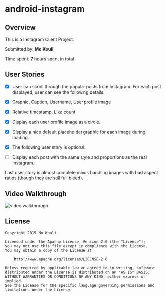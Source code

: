 # android-instagram

## Overview

This is a Instagram Client Project.
 
Submitted by: **Mo Kouli**
 
Time spent: **7** hours spent in total


## User Stories

* [x] User can scroll through the popular posts from Instagram.
For each post displayed, user can see the following details:
* [x] Graphic, Caption, Username, User profile image
* [x] Relative timestamp, Like count
* [x] Display each user profile image as a circle.
* [x] Display a nice default placeholder graphic for each image during loading.
* [x] The following user story is optional:

* [ ] Display each post with the same style and proportions as the real Instagram.

Last user story is almost complete minus handling images with bad aspect ratios 
(though they are still full bleed).

## Video Walkthrough

 ![video walkthrough](https://cloud.githubusercontent.com/assets/983861/11492464/b86c3d2c-97a2-11e5-9f63-c84dbfa9887d.gif)

## License

    Copyright 2015 Mo Kouli

    Licensed under the Apache License, Version 2.0 (the "License");
    you may not use this file except in compliance with the License.
    You may obtain a copy of the License at

        http://www.apache.org/licenses/LICENSE-2.0

    Unless required by applicable law or agreed to in writing, software
    distributed under the License is distributed on an "AS IS" BASIS,
    WITHOUT WARRANTIES OR CONDITIONS OF ANY KIND, either express or implied.
    See the License for the specific language governing permissions and
    limitations under the License.
